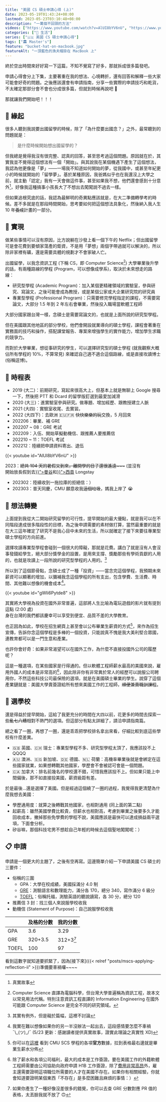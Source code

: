 ```yaml
---
title: "美國 CS 碩士申請心得 (上)"
date: 2023-05-19T01:43:24+08:00
lastmod: 2023-05-23T03:10:48+08:00
description: "一萬個不回頭的方法"
videos: ["https://www.youtube.com/watch?v=AlUI8bYV6nU", "https://www.youtube.com/watch?v=gWIi6Pytde8"]
categories: ["🍫 生活"]
series: ["🇺🇸 美國 CS 碩士申請心得"]
tags: ["🏛 Master's"]
feature: "bucket-hat-on-macbook.jpg"
featureAlt: "一頂藍色的漁夫帽掛在 MacBook 上"
---
```


終於空出時間來好好寫一下這篇，不知不覺寫了好多，那就拆成很多篇發吧。

申請心得會分上下集，主要著重在我的想法、心境轉折，還有回答和解釋一些大家可能會好奇的問題。之後應該還會有申請指南，分享一些實際的申請技巧和乾貨，不太確定那部分會不會也分成很多篇，但就到時候再說吧 🤪

那就讓我們開始吧！！！

## 🌄 緣起

很多人聽到我說要出國留學的時候，除了「為什麼要出國念？」之外，最常聽到的問題就是：

> 是什麼時候開始想出國留學的？

但我總是覺得我沒有很完整、認真的回答，甚至思考過這個問題。原因就在於，其實我並不覺得這個想法有一個「開始」。與其說我在某個機遇下產生了這個想法，我認為他更像是「夢」——一場我不知道如何開始的夢，從我國中，或甚至年紀更小的時候就開始的「留學夢」。基於某種原因，我爸媽似乎也在我還沒上大學之前，就主動「認定」我有一天會做這件事，甚至如果我不想，他們還會感到十分意外[^1]，好像我這種搞事小孩長大了不想出去闖闖說不過去一樣。

但如果追根究底的話，我認為最鮮明的奇異點應該就是，在大二準備轉學考的時候。差不多就是在那段時間開始，思考要如何把這個想法具象化，然後納入我人生 10 年~~養成~~計畫的一部分。

[^1]: 真實故事

## 🌱 實現

做某些事情可以沒有原因，比方說躺在沙發上看一個下午的 Netflix；但出國留學可是會花費到要傾家蕩產的鉅資，不是用「夢想」兩個字帶過就可以解決的，所以除非家裡有礦，還是需要具體的規劃才不會家破人亡。

出國留學，以我念資訊工程 (下稱 CS，即 Computer Science[^2]) 大學畢業後升學的話，有兩種路線的學程 (Program，可以想像成學系)，取決於未來想走的路線：

- 研究型學程 (Academic Program)：加入某個更精確領域的實驗室，參與研究、寫論文，之後可能會成為教授，或是某個公家或大企業研究院的研究員
- 專業型學程 (Professional Program)：只需要修完學程指定的課程，不需要寫論文，大部分 1.5 年到 2 年左右會畢業，然後投入職場當軟體工程師

大部分國家跟台灣一樣，念碩士是需要寫論文的，也就是上面所說的研究型學程。

但在美國跟其他地區的部分學校，他們會開設就業導向的碩士學程，課程會著重在實務面的技巧和操作，搭配課堂報告、專案來增強學生的實作能力，增加學生求職的競爭力。

而對於大學畢業，想從事研究的學生，可以選擇研究型的碩士學程 (就我觀察大概佔所有學程的 10%，不算常見) 來確認自己適不適合這個路線，或是直接攻讀博士 (俗稱逕博)。

[^2]: Computer Science 直譯為電腦科學，但台灣大學普遍稱為資訊工程，故本文以常見用法代稱。特別注意資訊工程直譯的 Information Engineering 在國外可能跟 Computer Science 是完全不同的研究領域。

## 📅 時程表

- 2019 (大二)：前期研究，寫起來很高大上，但基本上就是無聊上 Google 搜尋一下，然後把 PTT 和 Dcard 的留學版釘選到最愛加減滑
- 2020 (大三)：進實驗室參與研究。做專題、增加經歷、跟教授建立人脈
- 2021 (大四)：實驗室收尾、去實習。
- 2022 (大四下)：去歐洲 🇪🇺🇫🇷 ~~快快樂樂的玩~~交換，5 月回來
- 202206：畢業、補 GRE
- 202207 ~ 08：GRE 考試
- 202209：入伍、開始草擬動機信、跟推薦人要推薦信
- 202210 ~ 11：TOEFL 考試
- 202212：陸續把申請資料寄出、退伍

{{< youtube id="AlUI8bYV6nU" >}}

<figcaption class="text-center">2023：<del>總共 104 天的暑假又到來，離開學的日子還很遙遠~~~</del> (並沒有<br/>開始放長假到去<a href="{{< relref "posts/bangkok" >}}">曼谷</a>和<a href="{{< relref "posts/saigon" >}}">西貢</a> Longstay</figcaption>

- 202302：陸續收到一拖拉庫的拒絕信：）
- 202303：普天同慶，CMU 願意收我~~這個垃圾~~，媽我上岸了 😭

## 🤔 想法轉變

上面提到我從大二開始研究留學的可行性，提早開始的最大優點，就是我可以在不同階段達成很多階段性的目標，為之後申請需要的素材做打算，當然最重要的就是在大三這年確定了研究不是我心目中未來的生活，所以就確定了接下來要往專業型碩士學程的方向前進。

選擇攻讀專業型學程會碰到一個很大的障礙，那就是花費。講白了就是沒有人會沒事發錢給學生，絕大部分獎學金的設置，是用來支撐、獎勵那些有學術貢獻的人用的，也就是攻讀上一段所說的研究型學程的人用的。[^3]

所以到了這個節骨點，念碩士成了一種「投資」——當念完這個學程，我預期未來薪資可以顯著的增加，以彌補我念這個學程的所有支出，包含學費、生活費、時間、其他難以想像的機會成本[^4]。

{{< youtube id="gWIi6Pytde8" >}}

<figcaption class="text-center">其實將大學視為投資在國外非常普遍，這部將人生比喻為電玩遊戲的影片就有提到這點 (2:00 處)<br/>身在台灣的我們都該慶幸可以享受到便宜、品質不差的大學教育。</figcaption>

也正因為如此，學校在招生網頁上甚至會以公布畢業生薪資的方式[^5]，來作為招生宣傳，告訴你念這個學程是多棒的一個投資，只能說真不愧是我大美利堅合眾國，連教育都可以是一門生意和產業。

也許你會好奇：如果非常渴望可以在國外工作，為什麼不直接投國外公司的履歷呢？

這是一種選項，在某些國家是行得通的。但以軟體工程師薪水最高的美國來說，雇用外國人的成本是非常高的[^6]，因此除非你有非常異於常人的經歷可以說服公司聘用你，不然這些科技公司最保險的選項，就是在美國碩士畢業的學生。說穿了這個產業鏈就是：美國大學賣簽證給所有想來美國工作的工程師，~~順便兼賣職訓課程~~。

[^3]: 其實有例外，但是礙於篇幅，這裡不討論
[^4]: 我實在難以想像如果你的另一半沒辦法一起出去，這段感情要怎麼不車禍 ¯\\\_(ツ)\_/¯ (5/23 更新：感謝讀者提供真實故事，證實此理論之真實性 XD)
[^5]: 你可以在[這裡](https://www.cs.cmu.edu/academics/masters/programs-comparison) 看到 CMU SCS 學程的各項**官方**數據，拉到表格最右邊就是畢業生薪水分佈
[^6]: 除了薪水和各項公司福利，最大的成本是工作簽證。要在美國工作的外籍軟體工程師需要由公司協助向政府申請 H1B 工作簽證，除了[費用非常高昂](https://www.quora.com/What-is-the-cost-to-an-employer-for-sponsoring-an-H1B-visa/answer/Sergey-Parsegov-PhD)外，雇主還需要證明這項職位所需要的人才在美國不存在。如果你有相關經驗，你就會知道要證明某個東西「不存在」是多麼困難且麻煩的事情：）

## 🛒 選學校

還是得益於提早開始，這給了我更充分的時間在大四以前，花更多的時間去探索一些~~亂七八糟~~相對不熱門的選項。但這部分有點太詳細了，請洽申請指南篇。

總之看了一圈，再想了一圈，還是乖乖把學校排名拿出來看，仔細比較到底這些學校有什麼差異。

- 🇬🇧 英國、🇨🇭 瑞士：專業型學程不多、研究型學程太頂了，我應該投不上 QQQQ
- 🇦🇺 澳洲、🇸🇬 新加坡、🇩🇪 德國、🇳🇱 荷蘭：高機率畢業後就是會綁定在這些國家就業，如果想轉戰其他國家，學歷會不會被認可會是一個問題。
- 🇨🇦 加拿大：排名前幾名的學校還不錯，可惜我應該投不上。但如果只能上中間偏後，那不如直接投美國，薪資級距有差。

於是最後...還是選擇了美國。但是經過這個繞了一圈的過程，我覺得我更清楚為什麼我想去美國：

- 學歷通用度：就算之後轉戰其他國家，也相對通用 (同上面的第二點)
- 起薪高：雖然美國學費比較貴，但薪水也相對高，考慮到畢業之後要多久才能回收成本，撇掉那些免學費的學程不說，美國應該是最快可以達成損益兩平選項，下面會分析。
- 矽谷嘛，那個科技宅男不想趁自己年輕的時候去這個聖地闖闖呢：）

## 📋 申請

申請是一個更大的主題了，之後有空再寫。這邊簡單介紹一下申請美國 CS 碩士的三要件：

- 俗稱的三圍
  - GPA：大學在校成績，美國採滿分 4.0 制
  - [GRE](https://zh.wikipedia.org/wiki/GRE)：測驗語言和數理能力，滿分各 170，總分 340，寫作滿分 6 級分
  - [TOEFL](https://zh.wikipedia.org/wiki/TOEFL)：俗稱托福，測驗英語的聽說讀寫，各 30 分，總分 120
- 推薦信 3 封：找三個人來說服學校收我
- 動機信 (Statement of Purpose)：自己說服學校收我

|       | 及格的分數 | 我的分數  |
| ----- | ---------- | --------- |
| GPA   | 3.6        | 3.29      |
| GRE   | 320+3.5    | 312+3[^7] |
| TOEFL | 100        | 97        |

看到這數字就知道要抓緊了，因為[接下來]({{< relref "posts/mscs-applying-reflection-ii" >}})準備要車禍囉~~~~

[^7]: 如果你產生了一種好像沒差很多的錯覺，你可以去查 GRE 分數對應 PR 值的表格，太丟臉我就不放了 🙃

